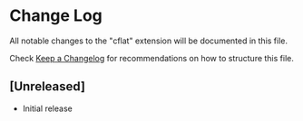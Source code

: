 # Change Log

All notable changes to the "cflat" extension will be documented in this file.

Check [Keep a Changelog](http://keepachangelog.com/) for recommendations on how to structure this file.

## [Unreleased]

- Initial release